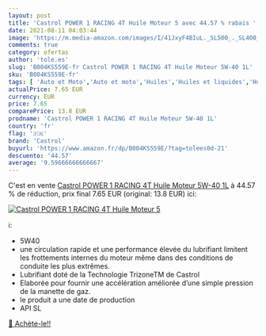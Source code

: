 ```yaml
---
layout: post
title: 'Castrol POWER 1 RACING 4T Huile Moteur 5 avec 44.57 % rabais '
date: 2021-08-11 04:03:44
image: 'https://m.media-amazon.com/images/I/41JxyF4BIuL._SL500_._SL400_.jpg'
comments: true
category: ofertas
author: 'tole.es'
slug: 'B004KS559E-fr Castrol POWER 1 RACING 4T Huile Moteur 5W-40 1L'
sku: 'B004KS559E-fr'
tags: [ 'Auto et Moto','Auto et moto','Huiles','Huiles et liquides','Huiles moteur pour auto','Huiles moteur pour moto','castrol', ]
actualPrice: 7.65 EUR
currency: EUR
price: 7.65
comparePrice: 13.8 EUR
prodname: 'Castrol POWER 1 RACING 4T Huile Moteur 5W-40 1L'
country: 'fr'
flag: '🇫🇷'
brand: 'Castrol'
buyurl: 'https://www.amazon.fr/dp/B004KS559E/?tag=tolees0d-21'
descuento: '44.57'
average: '9.59666666666667'
---
```


C'est en vente [Castrol POWER 1 RACING 4T Huile Moteur 5W-40 1L](https://www.amazon.fr/dp/B004KS559E/?tag=tolees0d-21)  à  44.57 % de réduction, prix final  7.65 EUR (original: 13.8 EUR) ici:

[![Castrol POWER 1 RACING 4T Huile Moteur 5](https://m.media-amazon.com/images/I/41JxyF4BIuL._SL500_._SL400_.jpg)](https://www.amazon.fr/dp/B004KS559E/?tag=tolees0d-21)

ℹ️:

- 5W40
- une circulation rapide et une performance élevée du lubrifiant limitent les frottements internes du moteur même dans des conditions de conduite les plus extrêmes.
- Lubrifiant doté de la Technologie TrizoneTM de Castrol
- Elaborée pour fournir une accélération améliorée d’une simple pression de la manette de gaz.
- le produit a une date de production
- API SL

[🛒 Achète-le!!](https://www.amazon.fr/dp/B004KS559E/?tag=tolees0d-21)
